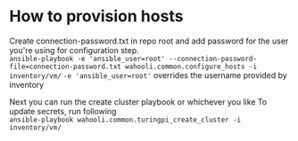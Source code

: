 # How to provision hosts
Create connection-password.txt in repo root and add password for the user you're using for configuration step.  
`ansible-playbook -e 'ansible_user=root' --connection-password-file=connection-password.txt wahooli.common.configure_hosts -i inventory/vm/`
`-e 'ansible_user=root'` overrides the username provided by inventory

Next you can run the create cluster playbook or whichever you like
To update secrets, run following  
`ansible-playbook wahooli.common.turingpi_create_cluster -i inventory/vm/`